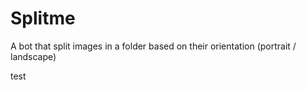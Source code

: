 # Splitme
A bot that split images in a folder based on their orientation (portrait / landscape)

test 
